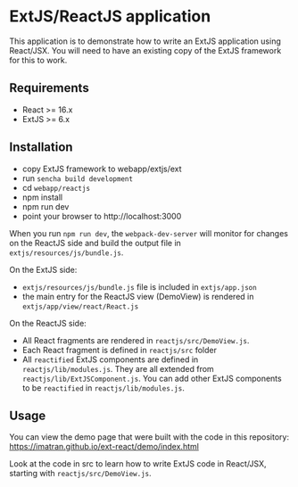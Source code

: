**<h1>ExtJS/ReactJS application</h1>**

This application is to demonstrate how to write an ExtJS application using React/JSX. You will need to have an existing copy of the ExtJS framework for this to work.

**<h2>Requirements</h2>**
- React >= 16.x
- ExtJS >= 6.x

**<h2>Installation</h2>**
- copy ExtJS framework to webapp/extjs/ext
- run `sencha build development`
- cd `webapp/reactjs`
- npm install
- npm run dev
- point your browser to http://localhost:3000

When you run `npm run dev`, the `webpack-dev-server` will monitor for changes on the ReactJS side and build the output file in `extjs/resources/js/bundle.js`.

On the ExtJS side:
- `extjs/resources/js/bundle.js` file is included in `extjs/app.json`
- the main entry for the ReactJS view (DemoView) is rendered in `extjs/app/view/react/React.js`

On the ReactJS side:
- All React fragments are rendered in `reactjs/src/DemoView.js`.
- Each React fragment is defined in `reactjs/src` folder
- All `reactified` ExtJS components are defined in `reactjs/lib/modules.js`. They are all extended from `reactjs/lib/ExtJSComponent.js`. You can add other ExtJS components to be `reactified` in `reactjs/lib/modules.js`.

**<h2>Usage</h2>**
You can view the demo page that were built with the code in this repository:
https://imatran.github.io/ext-react/demo/index.html

Look at the code in src to learn how to write ExtJS code in React/JSX, starting with `reactjs/src/DemoView.js`.
